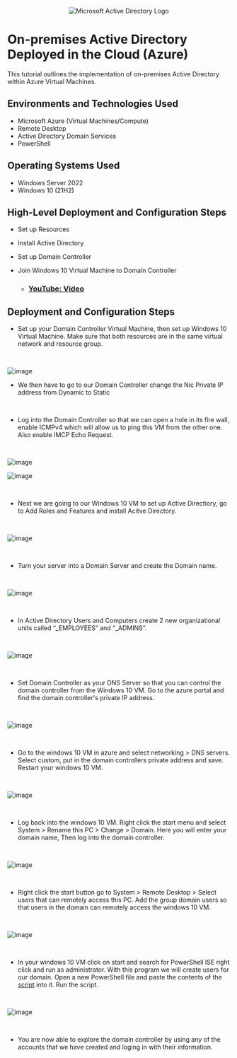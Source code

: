 <p align="center">
<img src="https://i.imgur.com/pU5A58S.png" alt="Microsoft Active Directory Logo"/>
</p>

<h1>On-premises Active Directory Deployed in the Cloud (Azure)</h1>
This tutorial outlines the implementation of on-premises Active Directory within Azure Virtual Machines.<br />

<h2>Environments and Technologies Used</h2>

- Microsoft Azure (Virtual Machines/Compute)
- Remote Desktop
- Active Directory Domain Services
- PowerShell

<h2>Operating Systems Used </h2>

- Windows Server 2022
- Windows 10 (21H2)

<h2>High-Level Deployment and Configuration Steps</h2>

- Set up Resources
- Install Active Directory
- Set up Domain Controller
- Join Windows 10 Virtual Machine to Domain Controller

  - ### [YouTube: Video](https://www.youtube.com)

<h2>Deployment and Configuration Steps</h2>

<p>
</p>
<p>

- Set up your Domain Controller Virtual Machine, then set up Windows 10 Virtual Machine. Make sure that both resources are in the same virtual network and resource group.
  
</p>
<br />

<p>

![image](https://github.com/Janelle888/configure-ad/assets/142438143/59a9e88a-b420-4199-9f4e-26434f267597)

</p>

- We then have to go to our Domain Controller change the Nic Private IP address from Dynamic to Static
<p>
<br/>
  
- Log into the Domain Controller so that we can open a hole in its fire wall, enable ICMPv4 which will allow us to ping this VM from the other one. Also enable IMCP Echo Request.

</p>
<br />

<p>

![image](https://github.com/Janelle888/configure-ad/assets/142438143/45a8a466-36f1-4f44-8161-4a38ab604e6e)

![image](https://github.com/Janelle888/configure-ad/assets/142438143/ae61dfb3-0002-4724-bbaa-4dfca71cabb9)


</p>
<p>
<br/>
  
- Next we are going to our Windows 10 VM to set up Active Directiory, go to Add Roles and Features and install Acitve Directory.
  
</p>
<br />

![image](https://github.com/Janelle888/configure-ad/assets/142438143/37aee064-d06b-475a-96be-21d0e3e8d4ef)

<p>
<br/>

- Turn your server into a Domain Server and create the Domain name.
<p>
<br/>

![image](https://github.com/Janelle888/configure-ad/assets/142438143/f292524d-f6e7-4b65-a290-f6a7e13a1d5a)

  
</p>
<br />

- In Active Directory Users and Computers create 2 new organizational units called  “_EMPLOYEES” and “_ADMINS”.

<p>
<br/>

![image](https://github.com/Janelle888/configure-ad/assets/142438143/f312ceb0-7e6a-41a4-b04b-2cfe9cbad7ec)


</p>
<br/>

- Set Domain Controller as your DNS Server so that you can control the domain controller from the Windows 10 VM. Go to the azure portal and find the domain controller's private IP address.
  
<p>
<br/>

![image](https://github.com/Janelle888/configure-ad/assets/142438143/0321dbac-a54b-4261-912c-ec0ba3693714)


<p>
<br/>
  
  - Go to the windows 10 VM in azure and select networking > DNS servers. Select custom, put in the domain controllers private address and save. Restart your windows 10 VM.
  
</p>
<br/>

![image](https://github.com/Janelle888/configure-ad/assets/142438143/1abdf40b-bc9c-47aa-9be1-6dd61ef6890e)

</p>
<br />

- Log back into the windows 10 VM. Right click the start menu and select System > Rename this PC > Change > Domain. Here you will enter your domain name, Then log into the domain controller.
  
<p>
<br/>
  
![image](https://github.com/Janelle888/configure-ad/assets/142438143/9293204a-0179-403e-ab23-2e3bb16fa4e9)

<p>
<br/>
  
- Right click the start button go to System > Remote Desktop > Select users that can remotely access this PC. Add the group domain users so that users in the domain can remotely access the windows 10 VM.
  
</p>
<br />

![image](https://github.com/Janelle888/configure-ad/assets/142438143/4311249f-6d60-48b4-8ef3-02d31030a4fc)

<p>
<br/>
  
  - In your windows 10 VM click on start and search for PowerShell ISE right click and run as administrator. With this program we will create users for our domain. Open a new PowerShell file and paste the contents of the [script](https://github.com/joshmadakor1/AD_PS/blob/master/Generate-Names-Create-Users.ps1) into it. Run the script.
  
</p>
<br/>

![image](https://github.com/Janelle888/configure-ad/assets/142438143/086d2d74-0b60-4e2d-bb28-cb3e7e7974ed)

</p>
<br />

- You are now able to explore the domain controller by using any of the accounts that we have created and loging in with their information.
